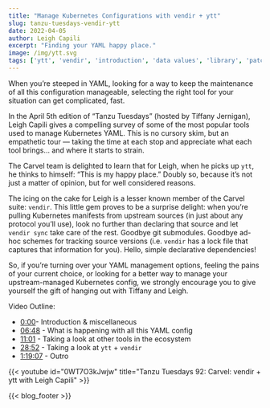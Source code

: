 ```yaml
---
title: "Manage Kubernetes Configurations with vendir + ytt"
slug: tanzu-tuesdays-vendir-ytt
date: 2022-04-05
author: Leigh Capili
excerpt: "Finding your YAML happy place."
image: /img/ytt.svg
tags: ['ytt', 'vendir', 'introduction', 'data values', 'library', 'patching', 'helm', 'kustomize']
---
```


When you’re steeped in YAML, looking for a way to keep the maintenance of all this configuration manageable, 
selecting the right tool for your situation can get complicated, fast.

In the April 5th edition of “Tanzu Tuesdays” (hosted by Tiffany Jernigan), Leigh Capili
gives a compelling survey of some of the most popular tools used to manage Kubernetes YAML. This is no cursory skim, 
but an empathetic tour — taking the time at each stop and appreciate what each tool brings… and where it starts to strain.

The Carvel team is delighted to learn that for Leigh, when he picks up `ytt`, he thinks to himself: “This is my happy place.” 
Doubly so, because it’s not just a matter of opinion, but for well considered reasons.

The icing on the cake for Leigh is a lesser known member of the Carvel suite: `vendir`. 
This little gem proves to be a surprise delight: when you’re pulling Kubernetes manifests from upstream sources 
(in just about any protocol you’ll use), look no further than declaring that source and let `vendir sync` take care of the rest. 
Goodbye git submodules. Goodbye ad-hoc schemes for tracking source versions (i.e. `vendir` has a lock file that captures that information for you). 
Hello, simple declarative dependencies!

So, if you’re turning over your YAML management options, feeling the pains of your current choice, 
or looking for a better way to manage your upstream-managed Kubernetes config, we strongly encourage you to give yourself the gift of hanging out with Tiffany and Leigh.
 

Video Outline:
- [0:00](https://www.youtube.com/watch?v=0WT7O3kJwjw)- Introduction & miscellaneous
- [06:48](https://www.youtube.com/watch?v=0WT7O3kJwjw&t=408s) - What is happening with all this YAML config
- [11:01](https://www.youtube.com/watch?v=0WT7O3kJwjw&t=661s) - Taking a look at other tools in the ecosystem
- [28:52](https://www.youtube.com/watch?v=0WT7O3kJwjw&t=1732s) - Taking a look at `ytt` + `vendir`
- [1:19:07](https://www.youtube.com/watch?v=0WT7O3kJwjw&t=4747s) - Outro
<!-- https://gohugo.io/content-management/shortcodes/#youtube -->
{{< youtube id="0WT7O3kJwjw" title="Tanzu Tuesdays 92: Carvel: vendir + ytt with Leigh Capili" >}}

{{< blog_footer >}}